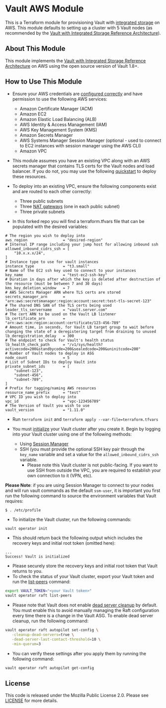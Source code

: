 # Vault AWS Module

This is a Terraform module for provisioning Vault with [integrated
storage](https://www.vaultproject.io/docs/concepts/integrated-storage) on AWS.
This module defaults to setting up a cluster with 5 Vault nodes (as recommended
by the [Vault with Integrated Storage Reference
Architecture](https://learn.hashicorp.com/vault/operations/raft-reference-architecture)).

## About This Module
This module implements the [Vault with Integrated Storage Reference
Architecture](https://learn.hashicorp.com/vault/operations/raft-reference-architecture#node)
on AWS using the open source version of Vault 1.8+.

## How to Use This Module

- Ensure your AWS credentials are [configured
  correctly](https://docs.aws.amazon.com/cli/latest/userguide/cli-configure-files.html)
  and have permission to use the following AWS services:
    - Amazon Certificate Manager (ACM)
    - Amazon EC2
    - Amazon Elastic Load Balancing (ALB)
    - AWS Identity & Access Management (IAM)
    - AWS Key Management System (KMS)
    - Amazon Secrets Manager
    - AWS Systems Manager Session Manager (optional - used to connect to EC2
      instances with session manager using the AWS CLI)
    - Amazon VPC

- This module assumes you have an existing VPC along with an AWS secrets manager
  that contains TLS certs for the Vault nodes and load balancer. If you do not,
  you may use the following
  [quickstart](https://github.com/hashicorp/terraform-aws-vault-starter/tree/main/examples/prereqs_quickstart)
  to deploy these resources.

- To deploy into an existing VPC, ensure the following components exist and are
  routed to each other correctly:
  - Three public subnets
  - Three [NAT
    gateways](https://docs.aws.amazon.com/vpc/latest/userguide/vpc-nat-gateway.html) (one in each public subnet)
  - Three private subnets

- In this forked repo you will find a terraform.tfvars file that can be populated with the desired variables: 

```
# The region you wish to deploy into
aws_region                = "desired-region"
# Internal IP range including your jump host for allowing inbound ssh
allowed_inbound_cidrs_ssh = [
    "10.x.x.x/24",
]
# Instance type to use for vault instances
instance_type             = "t3.small"
# Name of the EC2 ssh key used to connect to your instances
key_name                  = "test-ec2-ssh-key"
# Duration in days after which the key is deleted after destruction of the resource (must be between 7 and 30 days)
kms_key_deletion_window   = 7
# AWS Secrets Manager ARN where TLS certs are stored
secrets_manager_arn       = "arn:aws:secretsmanager:region:account:secret:test-tls-secret-123"
# The shared DNS SAN of the TLS certs being used
leader_tls_servername     = "vault.server.com"
# The cert ARN to be used on the Vault LB listener
lb_certificate_arn        = "arn:aws:acm:region:account:certificate/123-456-789"
# Amount time, in seconds, for Vault LB target group to wait before changing the state of a deregistering target from draining to unused
lb_deregistration_delay   = 300
# The endpoint to check for Vault's health status
lb_health_check_path      = "/v1/sys/health?activecode=200&standbycode=200&sealedcode=200&uninitcode=200"
# Number of Vault nodes to deploy in ASG
node_count                = 5
# List of Subnet IDs to deploy Vault into
private_subnet_ids        = [
    "subnet-123",
    "subnet-456",
    "subnet-789",
]
# Prefix for tagging/naming AWS resources
resource_name_prefix      = "test"
# VPC ID you wish to deploy into
vpc_id                    = "vpc-123456789"
# The Version of Vault you wish to use
vault_version             = "1.11.0"
```

- Run `terraform init` and `terraform apply --var-file=terraform.tfvars`

- You must
  [initialize](https://www.vaultproject.io/docs/commands/operator/init#operator-init)
  your Vault cluster after you create it. Begin by logging into your Vault
  cluster using one of the following methods:
    - Using [Session
      Manager](https://docs.aws.amazon.com/AWSEC2/latest/UserGuide/session-manager.html)
    - SSH (you must provide the optional SSH key pair through the `key_name`
      variable and set a value for the `allowed_inbound_cidrs_ssh` variable.
        - Please note this Vault cluster is not public-facing. If you want to
          use SSH from outside the VPC, you are required to establish your own
          connection to it (VPN, etc).

**Please Note**: if you are using Session Manager to connect to your nodes and
will run vault commands as the default `ssm-user`, it is important you first run
the following command to source the environment variables that Vault requires:

```
$ . /etc/profile
```

  - To initialize the Vault cluster, run the following commands:

```bash
vault operator init
```

  - This should return back the following output which includes the recovery
    keys and initial root token (omitted here):

```
...
Success! Vault is initialized
```

  - Please securely store the recovery keys and initial root token that Vault
    returns to you.
  - To check the status of your Vault cluster, export your Vault token and run
    the
    [list-peers](https://www.vaultproject.io/docs/commands/operator/raft#list-peers)
    command:

```bash
export VAULT_TOKEN="<your Vault token>"
vault operator raft list-peers
```

- Please note that Vault does not enable [dead server
  cleanup](https://www.vaultproject.io/docs/concepts/integrated-storage/autopilot#dead-server-cleanup)
  by default. You must enable this to avoid manually managing the Raft
  configuration every time there is a change in the Vault ASG. To enable dead
  server cleanup, run the following command:

 ```bash
vault operator raft autopilot set-config \
    -cleanup-dead-servers=true \
    -dead-server-last-contact-threshold=10 \
    -min-quorum=3
 ```

- You can verify these settings after you apply them by running the following command:

```bash
vault operator raft autopilot get-config
```

## License

This code is released under the Mozilla Public License 2.0. Please see
[LICENSE](https://github.com/hashicorp/terraform-aws-vault-starter/blob/main/LICENSE)
for more details.
